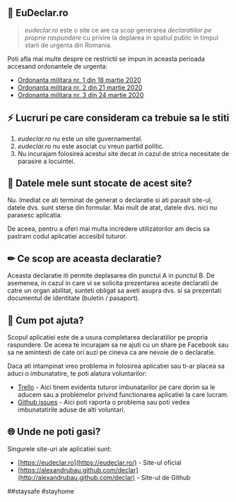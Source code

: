  📝 EuDeclar.ro
-

> *eudeclar.ro* este o site ce are ca scop generarea _declaratiilor pe proprie raspundere_ cu privire la 
deplarea in spatiul public in timpul starii de urgenta din Romania.

Poti afla mai multe despre ce restrictii se impun in aceasta perioada accesand ordonantele de urgenta:
* [Ordonanta militara nr. 1 din 18 martie 2020](https://www.mai.gov.ro/wp-content/uploads/2020/03/Ordonan%C8%9Ba-militar%C4%83-nr.-1-2020-m%C4%83suri-de-prima-urgen%C8%9B%C4%83-Decret.pdf)
* [Ordonanta militara nr. 2 din 21 martie 2020](https://www.mai.gov.ro/wp-content/uploads/2020/03/Ordonanta-militar%C4%83-nr.-2-2020-m%C4%83suri-prevenire-COVID-19-1-1.pdf)
* [Ordonanta militara nr. 3 din 24 martie 2020](https://www.mai.gov.ro/ordonanta-militara-nr-3-din-24-03-2020-privind-masuri-de-prevenire-a-raspandirii-covid-19/)

## ⚡ Lucruri pe care consideram ca trebuie sa le stiti
1. _eudeclar.ro_ nu este un site guvernamental.
1. _eudeclar.ro_ nu este asociat cu vreun partid politic.
1. Nu incurajam folosirea acestui site decat in cazul de strica necesitate de parasire a locuintei.

## 💾 Datele mele sunt stocate de acest site?

Nu. Imediat ce ati terminat de generat o declaratie si ati parasit site-ul, datele dvs. sunt sterse din formular.
Mai mult de atat, datele dvs. nici nu parasesc aplicatia.

De aceea, pentru a oferi mai multa incredere utilizatorilor am decis sa pastram codul aplicatiei accesibil tuturor.

## ✏ Ce scop are aceasta declaratie?

Aceasta declaratie iti permite deplasarea din punctul A in punctul B. De asemenea, in cazul in care vi se solicita 
prezentarea aceste declaratii de catre un organ abilitat, sunteti obligat sa aveti asupra dvs. si sa prezentati 
documentul de identitate (buletin / pasaport).

## 🙋 Cum pot ajuta?

Scopul aplicatiei este de a usura completarea declaratiilor pe propria raspundere. De aceea te incurajam sa ne ajuti cu un share pe Facebook sau sa ne amintesti de cate ori auzi pe cineva ca are nevoie de o declaratie. 

Daca ati intampinat vreo problema in folosirea aplicatiei sau ti-ar placea sa aduci o imbunatatire, 
te poti alatura voluntarilor:
- [Trello](https://trello.com/b/TKwJHAlY/eudeclar) - Aici tinem evidenta tuturor imbunatarilor pe care dorim sa le aducem sau a problemelor privind functionarea aplicatiei la care lucram.
- [Github issues](https://github.com/alexandrubau/declar/issues) - Aici poti raporta o problema sau poti vedea imbunatatirile aduse de alti voluntari.

## 🌐 Unde ne poti gasi?

Singurele site-uri ale aplicatiei sunt:
* [https://eudeclar.ro](https://eudeclar.ro/) - Site-ul oficial
* [https://alexandrubau.github.com/declar](http://alexandrubau.github.com/declar) - Site-ul de Github

#\#staysafe \#stayhome



